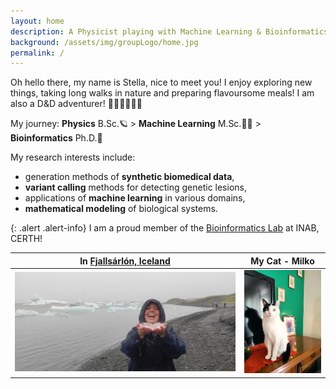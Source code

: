 ```yaml
---
layout: home
description: A Physicist playing with Machine Learning & Bioinformatics
background: /assets/img/groupLogo/home.jpg
permalink: /
---
```


Oh hello there, my name is Stella, nice to meet you! I enjoy exploring new things, taking long walks in nature and preparing flavoursome meals! I am also a D&D adventurer! 🎲🐉🏰🧙🏻‍♂️


My journey: **Physics** B.Sc.🪐 > **Machine Learning** M.Sc.👩‍💻 > **Bioinformatics** Ph.D.🧬

My research interests include:
- generation methods of **synthetic biomedical data**,
- **variant calling** methods for detecting genetic lesions, 
- applications of **machine learning** in various domains, 
- **mathematical modeling** of biological systems.

    
{: .alert .alert-info}
I am a proud member of the [Bioinformatics Lab](https://biodataanalysisgroup.github.io/) at INAB, CERTH!
    


In  [Fjallsárlón, Iceland](https://en.wikipedia.org/wiki/Fjalls%C3%A1rl%C3%B3n)       |  My Cat - Milko
:-------------------------:|:-------------------------:
<img src="/assets/img/team/Glacier.jpg" alt="Photo taken in Fjallsárlón Glacier Lagoon, Iceland" width="440"/>  |   <img src="/assets/img/team/Milko.JPEG" alt="This is a photo of my cat" width="150"/>

